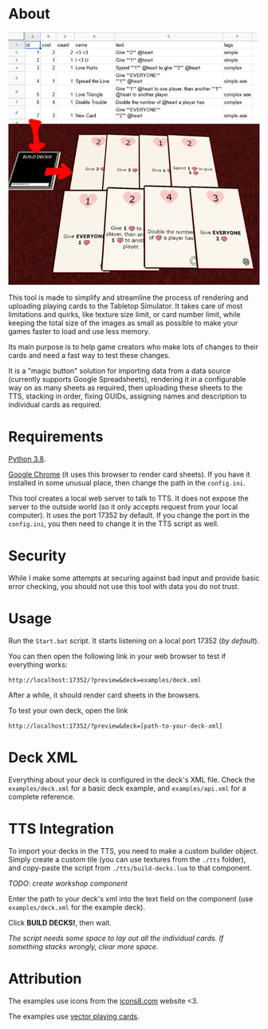 # About

![image](image.jpg)

This tool is made to simplify and streamline the process of rendering and uploading playing cards to the Tabletop Simulator. It takes care of most limitations and quirks, like texture size limit, or card number limit, while keeping the total size of the images as small as possible to make your games faster to load and use less memory.

Its main purpose is to help game creators who make lots of changes to their cards and need a fast way to test these changes.

It is a "magic button" solution for importing data from a data source (currently supports Google Spreadsheets), rendering it in a configurable way on as many sheets as required, then uploading these sheets to the TTS, stacking in order, fixing GUIDs, assigning names and description to individual cards as required. 

# Requirements

[Python 3.8](https://www.python.org/downloads/).

[Google Chrome](https://www.google.com/chrome/) (it uses this browser to render card sheets). If you have it installed in some unusual place, then change the path in the `config.ini`.

This tool creates a local web server to talk to TTS. It does not expose the server to the outside world (so it only accepts request from your local computer). It uses the port 17352 by default. If you change the port in the `config.ini`, you then need to change it in the TTS script as well.

# Security

While I make some attempts at securing against bad input and provide basic error checking, you should not use this tool with data you do not trust.

# Usage

Run the `Start.bat` script. It starts listening on a local port 17352 (*by default*).

You can then open the following link in your web browser to test if everything works:
```
http://localhost:17352/?preview&deck=examples/deck.xml
```

After a while, it should render card sheets in the browsers.

To test your own deck, open the link
```
http://localhost:17352/?preview&deck=[path-to-your-deck-xml]
```

# Deck XML

Everything about your deck is configured in the deck's XML file. Check the `examples/deck.xml` for a basic deck example, and `examples/api.xml` for a complete reference.

# TTS Integration

To import your decks in the TTS, you need to make a custom builder object. Simply create a custom tile (you can use textures from the `./tts` folder), and copy-paste the script from `./tts/build-decks.lua` to that component.

*TODO: create workshop component*

Enter the path to your deck's xml into the text field on the component (use `examples/deck.xml` for the example deck).

Click **BUILD DECKS!**, then wait.

*The script needs some space to lay out all the individual cards. If something stacks wrongly, clear more space.*

# Attribution

The examples use icons from the [icons8.com](https://icons8.com) website <3.

The examples use [vector playing cards](https://code.google.com/archive/p/vector-playing-cards/).
